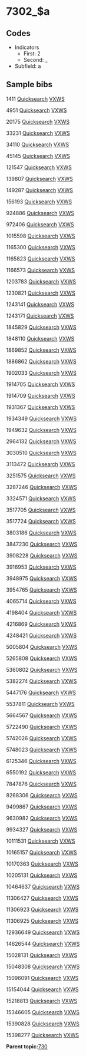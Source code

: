 # 7302\_$a

## Codes

-   Indicators
    -   First: 2
    -   Second: \_
-   Subfield: a

## Sample bibs

1411 [Quicksearch](https://search.library.yale.edu/catalog/1411) [VXWS](http://prodorbis.library.yale.edu:7014/vxws/GetHoldingsService?bibId=1411)

4951 [Quicksearch](https://search.library.yale.edu/catalog/4951) [VXWS](http://prodorbis.library.yale.edu:7014/vxws/GetHoldingsService?bibId=4951)

20175 [Quicksearch](https://search.library.yale.edu/catalog/20175) [VXWS](http://prodorbis.library.yale.edu:7014/vxws/GetHoldingsService?bibId=20175)

33231 [Quicksearch](https://search.library.yale.edu/catalog/33231) [VXWS](http://prodorbis.library.yale.edu:7014/vxws/GetHoldingsService?bibId=33231)

34110 [Quicksearch](https://search.library.yale.edu/catalog/34110) [VXWS](http://prodorbis.library.yale.edu:7014/vxws/GetHoldingsService?bibId=34110)

45145 [Quicksearch](https://search.library.yale.edu/catalog/45145) [VXWS](http://prodorbis.library.yale.edu:7014/vxws/GetHoldingsService?bibId=45145)

121547 [Quicksearch](https://search.library.yale.edu/catalog/121547) [VXWS](http://prodorbis.library.yale.edu:7014/vxws/GetHoldingsService?bibId=121547)

139807 [Quicksearch](https://search.library.yale.edu/catalog/139807) [VXWS](http://prodorbis.library.yale.edu:7014/vxws/GetHoldingsService?bibId=139807)

149287 [Quicksearch](https://search.library.yale.edu/catalog/149287) [VXWS](http://prodorbis.library.yale.edu:7014/vxws/GetHoldingsService?bibId=149287)

156193 [Quicksearch](https://search.library.yale.edu/catalog/156193) [VXWS](http://prodorbis.library.yale.edu:7014/vxws/GetHoldingsService?bibId=156193)

924886 [Quicksearch](https://search.library.yale.edu/catalog/924886) [VXWS](http://prodorbis.library.yale.edu:7014/vxws/GetHoldingsService?bibId=924886)

972406 [Quicksearch](https://search.library.yale.edu/catalog/972406) [VXWS](http://prodorbis.library.yale.edu:7014/vxws/GetHoldingsService?bibId=972406)

1015598 [Quicksearch](https://search.library.yale.edu/catalog/1015598) [VXWS](http://prodorbis.library.yale.edu:7014/vxws/GetHoldingsService?bibId=1015598)

1165300 [Quicksearch](https://search.library.yale.edu/catalog/1165300) [VXWS](http://prodorbis.library.yale.edu:7014/vxws/GetHoldingsService?bibId=1165300)

1165823 [Quicksearch](https://search.library.yale.edu/catalog/1165823) [VXWS](http://prodorbis.library.yale.edu:7014/vxws/GetHoldingsService?bibId=1165823)

1166573 [Quicksearch](https://search.library.yale.edu/catalog/1166573) [VXWS](http://prodorbis.library.yale.edu:7014/vxws/GetHoldingsService?bibId=1166573)

1203783 [Quicksearch](https://search.library.yale.edu/catalog/1203783) [VXWS](http://prodorbis.library.yale.edu:7014/vxws/GetHoldingsService?bibId=1203783)

1230821 [Quicksearch](https://search.library.yale.edu/catalog/1230821) [VXWS](http://prodorbis.library.yale.edu:7014/vxws/GetHoldingsService?bibId=1230821)

1243141 [Quicksearch](https://search.library.yale.edu/catalog/1243141) [VXWS](http://prodorbis.library.yale.edu:7014/vxws/GetHoldingsService?bibId=1243141)

1243171 [Quicksearch](https://search.library.yale.edu/catalog/1243171) [VXWS](http://prodorbis.library.yale.edu:7014/vxws/GetHoldingsService?bibId=1243171)

1845829 [Quicksearch](https://search.library.yale.edu/catalog/1845829) [VXWS](http://prodorbis.library.yale.edu:7014/vxws/GetHoldingsService?bibId=1845829)

1848110 [Quicksearch](https://search.library.yale.edu/catalog/1848110) [VXWS](http://prodorbis.library.yale.edu:7014/vxws/GetHoldingsService?bibId=1848110)

1869852 [Quicksearch](https://search.library.yale.edu/catalog/1869852) [VXWS](http://prodorbis.library.yale.edu:7014/vxws/GetHoldingsService?bibId=1869852)

1886862 [Quicksearch](https://search.library.yale.edu/catalog/1886862) [VXWS](http://prodorbis.library.yale.edu:7014/vxws/GetHoldingsService?bibId=1886862)

1902033 [Quicksearch](https://search.library.yale.edu/catalog/1902033) [VXWS](http://prodorbis.library.yale.edu:7014/vxws/GetHoldingsService?bibId=1902033)

1914705 [Quicksearch](https://search.library.yale.edu/catalog/1914705) [VXWS](http://prodorbis.library.yale.edu:7014/vxws/GetHoldingsService?bibId=1914705)

1914709 [Quicksearch](https://search.library.yale.edu/catalog/1914709) [VXWS](http://prodorbis.library.yale.edu:7014/vxws/GetHoldingsService?bibId=1914709)

1931367 [Quicksearch](https://search.library.yale.edu/catalog/1931367) [VXWS](http://prodorbis.library.yale.edu:7014/vxws/GetHoldingsService?bibId=1931367)

1934349 [Quicksearch](https://search.library.yale.edu/catalog/1934349) [VXWS](http://prodorbis.library.yale.edu:7014/vxws/GetHoldingsService?bibId=1934349)

1949632 [Quicksearch](https://search.library.yale.edu/catalog/1949632) [VXWS](http://prodorbis.library.yale.edu:7014/vxws/GetHoldingsService?bibId=1949632)

2964132 [Quicksearch](https://search.library.yale.edu/catalog/2964132) [VXWS](http://prodorbis.library.yale.edu:7014/vxws/GetHoldingsService?bibId=2964132)

3030510 [Quicksearch](https://search.library.yale.edu/catalog/3030510) [VXWS](http://prodorbis.library.yale.edu:7014/vxws/GetHoldingsService?bibId=3030510)

3113472 [Quicksearch](https://search.library.yale.edu/catalog/3113472) [VXWS](http://prodorbis.library.yale.edu:7014/vxws/GetHoldingsService?bibId=3113472)

3251575 [Quicksearch](https://search.library.yale.edu/catalog/3251575) [VXWS](http://prodorbis.library.yale.edu:7014/vxws/GetHoldingsService?bibId=3251575)

3287246 [Quicksearch](https://search.library.yale.edu/catalog/3287246) [VXWS](http://prodorbis.library.yale.edu:7014/vxws/GetHoldingsService?bibId=3287246)

3324571 [Quicksearch](https://search.library.yale.edu/catalog/3324571) [VXWS](http://prodorbis.library.yale.edu:7014/vxws/GetHoldingsService?bibId=3324571)

3517705 [Quicksearch](https://search.library.yale.edu/catalog/3517705) [VXWS](http://prodorbis.library.yale.edu:7014/vxws/GetHoldingsService?bibId=3517705)

3517724 [Quicksearch](https://search.library.yale.edu/catalog/3517724) [VXWS](http://prodorbis.library.yale.edu:7014/vxws/GetHoldingsService?bibId=3517724)

3803186 [Quicksearch](https://search.library.yale.edu/catalog/3803186) [VXWS](http://prodorbis.library.yale.edu:7014/vxws/GetHoldingsService?bibId=3803186)

3847230 [Quicksearch](https://search.library.yale.edu/catalog/3847230) [VXWS](http://prodorbis.library.yale.edu:7014/vxws/GetHoldingsService?bibId=3847230)

3908228 [Quicksearch](https://search.library.yale.edu/catalog/3908228) [VXWS](http://prodorbis.library.yale.edu:7014/vxws/GetHoldingsService?bibId=3908228)

3916953 [Quicksearch](https://search.library.yale.edu/catalog/3916953) [VXWS](http://prodorbis.library.yale.edu:7014/vxws/GetHoldingsService?bibId=3916953)

3948975 [Quicksearch](https://search.library.yale.edu/catalog/3948975) [VXWS](http://prodorbis.library.yale.edu:7014/vxws/GetHoldingsService?bibId=3948975)

3954765 [Quicksearch](https://search.library.yale.edu/catalog/3954765) [VXWS](http://prodorbis.library.yale.edu:7014/vxws/GetHoldingsService?bibId=3954765)

4065714 [Quicksearch](https://search.library.yale.edu/catalog/4065714) [VXWS](http://prodorbis.library.yale.edu:7014/vxws/GetHoldingsService?bibId=4065714)

4198404 [Quicksearch](https://search.library.yale.edu/catalog/4198404) [VXWS](http://prodorbis.library.yale.edu:7014/vxws/GetHoldingsService?bibId=4198404)

4216869 [Quicksearch](https://search.library.yale.edu/catalog/4216869) [VXWS](http://prodorbis.library.yale.edu:7014/vxws/GetHoldingsService?bibId=4216869)

4248421 [Quicksearch](https://search.library.yale.edu/catalog/4248421) [VXWS](http://prodorbis.library.yale.edu:7014/vxws/GetHoldingsService?bibId=4248421)

5005804 [Quicksearch](https://search.library.yale.edu/catalog/5005804) [VXWS](http://prodorbis.library.yale.edu:7014/vxws/GetHoldingsService?bibId=5005804)

5265808 [Quicksearch](https://search.library.yale.edu/catalog/5265808) [VXWS](http://prodorbis.library.yale.edu:7014/vxws/GetHoldingsService?bibId=5265808)

5360802 [Quicksearch](https://search.library.yale.edu/catalog/5360802) [VXWS](http://prodorbis.library.yale.edu:7014/vxws/GetHoldingsService?bibId=5360802)

5382274 [Quicksearch](https://search.library.yale.edu/catalog/5382274) [VXWS](http://prodorbis.library.yale.edu:7014/vxws/GetHoldingsService?bibId=5382274)

5447176 [Quicksearch](https://search.library.yale.edu/catalog/5447176) [VXWS](http://prodorbis.library.yale.edu:7014/vxws/GetHoldingsService?bibId=5447176)

5537811 [Quicksearch](https://search.library.yale.edu/catalog/5537811) [VXWS](http://prodorbis.library.yale.edu:7014/vxws/GetHoldingsService?bibId=5537811)

5664567 [Quicksearch](https://search.library.yale.edu/catalog/5664567) [VXWS](http://prodorbis.library.yale.edu:7014/vxws/GetHoldingsService?bibId=5664567)

5722490 [Quicksearch](https://search.library.yale.edu/catalog/5722490) [VXWS](http://prodorbis.library.yale.edu:7014/vxws/GetHoldingsService?bibId=5722490)

5742026 [Quicksearch](https://search.library.yale.edu/catalog/5742026) [VXWS](http://prodorbis.library.yale.edu:7014/vxws/GetHoldingsService?bibId=5742026)

5748023 [Quicksearch](https://search.library.yale.edu/catalog/5748023) [VXWS](http://prodorbis.library.yale.edu:7014/vxws/GetHoldingsService?bibId=5748023)

6125346 [Quicksearch](https://search.library.yale.edu/catalog/6125346) [VXWS](http://prodorbis.library.yale.edu:7014/vxws/GetHoldingsService?bibId=6125346)

6550192 [Quicksearch](https://search.library.yale.edu/catalog/6550192) [VXWS](http://prodorbis.library.yale.edu:7014/vxws/GetHoldingsService?bibId=6550192)

7847876 [Quicksearch](https://search.library.yale.edu/catalog/7847876) [VXWS](http://prodorbis.library.yale.edu:7014/vxws/GetHoldingsService?bibId=7847876)

8268306 [Quicksearch](https://search.library.yale.edu/catalog/8268306) [VXWS](http://prodorbis.library.yale.edu:7014/vxws/GetHoldingsService?bibId=8268306)

9499867 [Quicksearch](https://search.library.yale.edu/catalog/9499867) [VXWS](http://prodorbis.library.yale.edu:7014/vxws/GetHoldingsService?bibId=9499867)

9630982 [Quicksearch](https://search.library.yale.edu/catalog/9630982) [VXWS](http://prodorbis.library.yale.edu:7014/vxws/GetHoldingsService?bibId=9630982)

9934327 [Quicksearch](https://search.library.yale.edu/catalog/9934327) [VXWS](http://prodorbis.library.yale.edu:7014/vxws/GetHoldingsService?bibId=9934327)

10111531 [Quicksearch](https://search.library.yale.edu/catalog/10111531) [VXWS](http://prodorbis.library.yale.edu:7014/vxws/GetHoldingsService?bibId=10111531)

10165157 [Quicksearch](https://search.library.yale.edu/catalog/10165157) [VXWS](http://prodorbis.library.yale.edu:7014/vxws/GetHoldingsService?bibId=10165157)

10170363 [Quicksearch](https://search.library.yale.edu/catalog/10170363) [VXWS](http://prodorbis.library.yale.edu:7014/vxws/GetHoldingsService?bibId=10170363)

10205131 [Quicksearch](https://search.library.yale.edu/catalog/10205131) [VXWS](http://prodorbis.library.yale.edu:7014/vxws/GetHoldingsService?bibId=10205131)

10464637 [Quicksearch](https://search.library.yale.edu/catalog/10464637) [VXWS](http://prodorbis.library.yale.edu:7014/vxws/GetHoldingsService?bibId=10464637)

11306427 [Quicksearch](https://search.library.yale.edu/catalog/11306427) [VXWS](http://prodorbis.library.yale.edu:7014/vxws/GetHoldingsService?bibId=11306427)

11306923 [Quicksearch](https://search.library.yale.edu/catalog/11306923) [VXWS](http://prodorbis.library.yale.edu:7014/vxws/GetHoldingsService?bibId=11306923)

11306925 [Quicksearch](https://search.library.yale.edu/catalog/11306925) [VXWS](http://prodorbis.library.yale.edu:7014/vxws/GetHoldingsService?bibId=11306925)

12936649 [Quicksearch](https://search.library.yale.edu/catalog/12936649) [VXWS](http://prodorbis.library.yale.edu:7014/vxws/GetHoldingsService?bibId=12936649)

14626544 [Quicksearch](https://search.library.yale.edu/catalog/14626544) [VXWS](http://prodorbis.library.yale.edu:7014/vxws/GetHoldingsService?bibId=14626544)

15028131 [Quicksearch](https://search.library.yale.edu/catalog/15028131) [VXWS](http://prodorbis.library.yale.edu:7014/vxws/GetHoldingsService?bibId=15028131)

15048308 [Quicksearch](https://search.library.yale.edu/catalog/15048308) [VXWS](http://prodorbis.library.yale.edu:7014/vxws/GetHoldingsService?bibId=15048308)

15096091 [Quicksearch](https://search.library.yale.edu/catalog/15096091) [VXWS](http://prodorbis.library.yale.edu:7014/vxws/GetHoldingsService?bibId=15096091)

15154044 [Quicksearch](https://search.library.yale.edu/catalog/15154044) [VXWS](http://prodorbis.library.yale.edu:7014/vxws/GetHoldingsService?bibId=15154044)

15218813 [Quicksearch](https://search.library.yale.edu/catalog/15218813) [VXWS](http://prodorbis.library.yale.edu:7014/vxws/GetHoldingsService?bibId=15218813)

15346605 [Quicksearch](https://search.library.yale.edu/catalog/15346605) [VXWS](http://prodorbis.library.yale.edu:7014/vxws/GetHoldingsService?bibId=15346605)

15390828 [Quicksearch](https://search.library.yale.edu/catalog/15390828) [VXWS](http://prodorbis.library.yale.edu:7014/vxws/GetHoldingsService?bibId=15390828)

15398277 [Quicksearch](https://search.library.yale.edu/catalog/15398277) [VXWS](http://prodorbis.library.yale.edu:7014/vxws/GetHoldingsService?bibId=15398277)

**Parent topic:**[730](../../tags/730/730.md)

